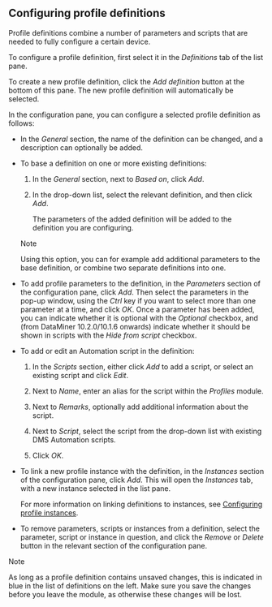 ## Configuring profile definitions

Profile definitions combine a number of parameters and scripts that are needed to fully configure a certain device.

To configure a profile definition, first select it in the *Definitions* tab of the list pane.

To create a new profile definition, click the *Add definition* button at the bottom of this pane. The new profile definition will automatically be selected.

In the configuration pane, you can configure a selected profile definition as follows:

- In the *General* section, the name of the definition can be changed, and a description can optionally be added.

- To base a definition on one or more existing definitions:

    1. In the *General* section, next to *Based on*, click *Add*.

    2. In the drop-down list, select the relevant definition, and then click *Add*.

        The parameters of the added definition will be added to the definition you are configuring.

    > [!NOTE]
    > Using this option, you can for example add additional parameters to the base definition, or combine two separate definitions into one.

- To add profile parameters to the definition, in the *Parameters* section of the configuration pane, click *Add*. Then select the parameters in the pop-up window, using the *Ctrl* key if you want to select more than one parameter at a time, and click *OK*. Once a parameter has been added, you can indicate whether it is optional with the *Optional* checkbox, and (from DataMiner 10.2.0/10.1.6 onwards) indicate whether it should be shown in scripts with the *Hide from script* checkbox.

- To add or edit an Automation script in the definition:

    1. In the *Scripts* section, either click *Add* to add a script, or select an existing script and click *Edit*.

    2. Next to *Name*, enter an alias for the script within the *Profiles* module.

    3. Next to *Remarks*, optionally add additional information about the script.

    4. Next to *Script*, select the script from the drop-down list with existing DMS Automation scripts.

    5. Click *OK*.

- To link a new profile instance with the definition, in the *Instances* section of the configuration pane, click *Add*. This will open the *Instances* tab, with a new instance selected in the list pane.

    For more information on linking definitions to instances, see [Configuring profile instances](Configuring_profile_instances.md).

- To remove parameters, scripts or instances from a definition, select the parameter, script or instance in question, and click the *Remove* or *Delete* button in the relevant section of the configuration pane.

> [!NOTE]
> As long as a profile definition contains unsaved changes, this is indicated in blue in the list of definitions on the left. Make sure you save the changes before you leave the module, as otherwise these changes will be lost.
>
